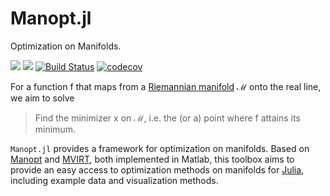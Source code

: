 # Manopt.jl

Optimization on Manifolds.


[![](https://img.shields.io/badge/docs-stable-blue.svg)](https://kellertuer.github.io/Manopt.jl/stable)
[![](https://img.shields.io/badge/docs-dev-blue.svg)](https://kellertuer.github.io/Manopt.jl/dev)
[![Build Status](https://travis-ci.com/kellertuer/Manopt.jl.svg?branch=master)](https://travis-ci.com/kellertuer/Manopt.jl)
[![codecov](https://codecov.io/gh/kellertuer/Manopt.jl/branch/master/graph/badge.svg)](https://codecov.io/gh/kellertuer/Manopt.jl)

For a function f that maps from a [Riemannian manifold](https://en.wikipedia.org/wiki/Riemannian_manifold)
ℳ onto the real line, we aim to solve

> Find the minimizer x on ℳ, i.e. the (or a) point where f attains its minimum.

`Manopt.jl` provides a framework for optimization on manifolds.
Based on [Manopt](https://manopt.org) and
[MVIRT](https://ronnybergmann.net/mvirt/), both implemented in Matlab,
this toolbox aims to provide an easy access to optimization methods on manifolds
for [Julia](https://julialang.org), including example data and visualization methods.
